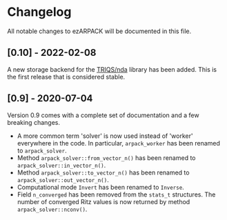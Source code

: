 # Changelog

All notable changes to ezARPACK will be documented in this file.

## [0.10] - 2022-02-08

A new storage backend for the [TRIQS/nda](https://github.com/TRIQS/nda) library
has been added. This is the first release that is considered stable.

## [0.9] - 2020-07-04

Version 0.9 comes with a complete set of documentation and a few breaking
changes.

* A more common term 'solver' is now used instead of 'worker' everywhere in the
  code. In particular, `arpack_worker` has been renamed to `arpack_solver`.
* Method `arpack_solver::from_vector_n()` has been renamed to
  `arpack_solver::in_vector_n()`.
* Method `arpack_solver::to_vector_n()` has been renamed to
  `arpack_solver::out_vector_n()`.
* Computational mode `Invert` has been renamed to `Inverse`.
* Field `n_converged` has been removed from the `stats_t` structures.
  The number of converged Ritz values is now returned by method
  `arpack_solver::nconv()`.
